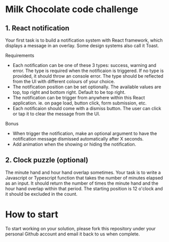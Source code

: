 # Milk Chocolate code challenge

## 1. React notification

Your first task is to build a notification system with React framework, which displays a message in an overlay. Some design systems also call it Toast.

Requirements

- Each notification can be one of these 3 types: success, warning and error. The type is required when the notificaion is triggered. If no type is provided, it should throw an console error. The type should be reflected from the UI with different colours of your choice.
- The notification position can be set optionally. The available values are top, top right and bottom right. Default to be top right.
- The notification can be trigger from anywhere within this React application. ie. on page load, button click, form submission, etc.
- Each notificaion should come with a dismiss button. The user can click or tap it to clear the message from the UI.

Bonus

- When trigger the notification, make an optional argument to have the notification message dismissed automatically after X seconds.
- Add animation when the showing or hiding the notification.

## 2. Clock puzzle (optional)

The minute hand and hour hand overlap sometimes. Your task is to write a Javascript or Typescript function that takes the number of minutes elapsed as an input. It should return the number of times the minute hand and the hour hand overlap within that period. The starting position is 12 o'clock and it should be excluded in the count.

# How to start

To start working on your solution, please fork this repository under your personal Github account and email it back to us when complete.
